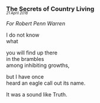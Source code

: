 ### The Secrets of Country Living
<p style="margin:0; margin-top: -1.25rem">
  <em>
    <small><small>21 April 2018</small></small>
  </em>
</p>

*For Robert Penn Warren*

I do not know  
what

you will find up there  
in the brambles  
among inhibiting growths,

but I have once   
heard an eagle call out its name.

It was a sound like Truth.
